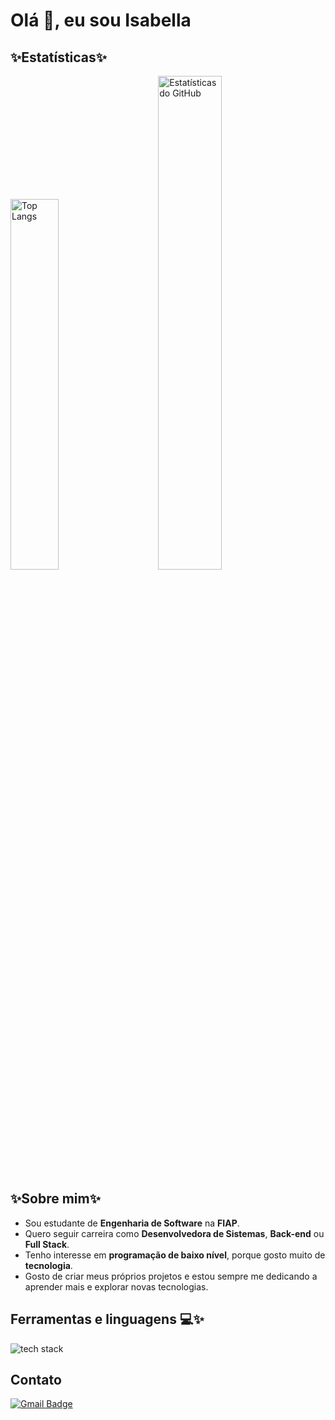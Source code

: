 
<!DOCTYPE html>
<html lang="pt-br">
<head>
  <meta charset="UTF-8">
</head>
<body>
  <h1>Olá 👋, eu sou Isabella</h1>
  
<div class="section">
  <h2>✨Estatísticas✨</h2>
  <img 
    src="https://github-readme-stats.vercel.app/api/top-langs/?username=isabellamarques1824&layout=compact&theme=tokyonight&hide_border=true" 
    alt="Top Langs"
    style="display:inline-block; margin-right:20px;"
    width="39%"
  />
  &nbsp;&nbsp;&nbsp;
  <img 
    src="https://github-readme-stats.vercel.app/api?username=isabellamarques1824&show_icons=true&theme=tokyonight&hide_border=true" 
    alt="Estatísticas do GitHub"
    width="45%"
  />
</div>

  <div class="section">
    <h2>✨Sobre mim✨</h2>
        <ul>
          <li>Sou estudante de <b>Engenharia de Software</b> na <b>FIAP</b>.</li>
          <li>Quero seguir carreira como <b>Desenvolvedora de Sistemas</b>, <b>Back-end</b> ou <b>Full Stack</b>.</li>
          <li>Tenho interesse em <b>programação de baixo nível</b>, porque gosto muito de <b>tecnologia</b>.</li>
          <li>Gosto de criar meus próprios projetos e estou sempre me dedicando a aprender mais e explorar novas tecnologias.</li>
        </ul>
  </div>

  <div class="section">
    <h2>Ferramentas e linguagens 💻✨</h2>
    <img class="badge" src="https://skillicons.dev/icons?i=python,c,react,html,css,js" alt="tech stack" />
  </div>

  <div class="section">
    <h2>Contato</h2>
    <a href="mailto:isabellamarques4852@gmail.com" class="badge">
      <img src="https://img.shields.io/badge/-isabellamarques4852@gmail.com-9b59b6?style=flat-square&logo=Gmail&logoColor=white" alt="Gmail Badge" />
    </a>
  </div>
</body>
</html>


<!--
**isabellamarques1824/isabellamarques1824** is a ✨ _special_ ✨ repository because its `README.md` (this file) appears on your GitHub profile.

Here are some ideas to get you started:

- 🔭 I’m currently working on ...
- 🌱 I’m currently learning ...
- 👯 I’m looking to collaborate on ...
- 🤔 I’m looking for help with ...
- 💬 Ask me about ...
- 📫 How to reach me: ...
- 😄 Pronouns: ...
- ⚡ Fun fact: ...
-->
